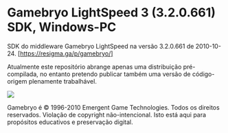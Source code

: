 # Gamebryo LightSpeed 3 (3.2.0.661) SDK, Windows-PC
SDK do middleware Gamebryo LightSpeed na versão 3.2.0.661 de 2010-10-24.
[https://resigma.ga/p/gamebryo/]

Atualmente este repositório abrange apenas uma distribuição pré-compilada, no entanto pretendo publicar também uma versão de código-origem plenamente trabalhável.

[![](https://discordapp.com/api/guilds/349379672351571969/embed.png?style=banner1)](https://discord.gg/vUnjgYD)

Gamebryo é © 1996-2010 Emergent Game Technologies. Todos os direitos reservados. Violação de copyright não-intencional. Isto está aqui para propósitos educativos e preservação digital.
